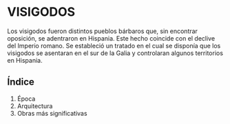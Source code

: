 # VISIGODOS



Los visigodos fueron distintos pueblos bárbaros que, sin encontrar oposición, se
adentraron en Hispania. Este hecho coincide con el declive del Imperio romano. Se
estableció un tratado en el cual se disponía que los visigodos se asentaran en el sur de
la Galia y controlaran algunos territorios en Hispania.

## Índice
  1. Época
  2. Arquitectura
  3. Obras más significativas

